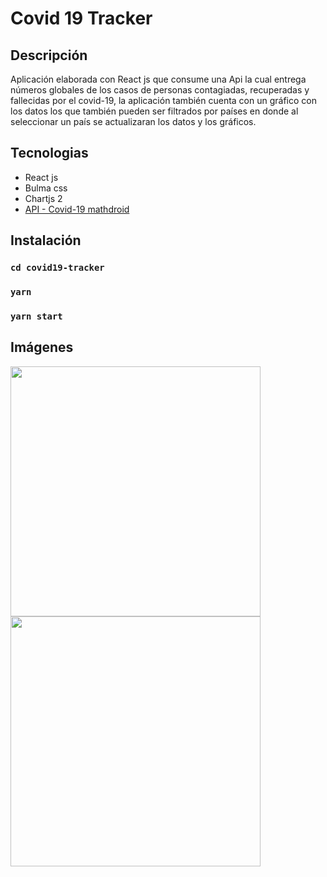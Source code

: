 
# Covid 19 Tracker

## Descripción

Aplicación elaborada con React js que consume una Api la cual entrega números globales de los casos de personas contagiadas, recuperadas y fallecidas por el covid-19, la aplicación también cuenta con un gráfico con los datos los que también pueden ser filtrados por países en donde al seleccionar un país se actualizaran los datos y los gráficos.

## Tecnologias

- React js
- Bulma css
- Chartjs 2
- [API - Covid-19 mathdroid](https://github.com/mathdroid/covid-19-api#covid-19-api)


## Instalación
### `cd covid19-tracker`
### `yarn`
### `yarn start`

## Imágenes
<div>
    <img src="https://i.imgur.com/9py7Gup.png" width="400px">
    <img src="https://i.imgur.com/IIRdLXj.png" width="400px">
  </div>



